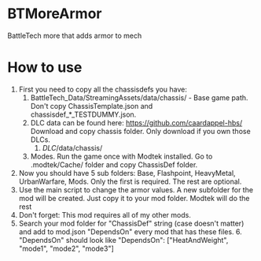 # BTMoreArmor
BattleTech more that adds armor to mech

# How to use
1. First you need to copy all the chassisdefs you have:
   1. BattleTech_Data/StreamingAssets/data/chassis/ - Base game path. Don't copy ChassisTemplate.json and chassisdef_*_TESTDUMMY.json.
   2. DLC data can be found here: https://github.com/caardappel-hbs/ Download and copy chassis folder. Only download if you own those DLCs.
      1. *DLC*/data/chassis/
   3. Modes. Run the game once with Modtek installed. Go to .modtek/Cache/ folder and copy ChassisDef folder.
2. Now you should have 5 sub folders: Base, Flashpoint, HeavyMetal, UrbanWarfare, Mods. Only the first is required. The rest are optional.
3. Use the main script to change the armor values. A new subfolder for the mod will be created. Just copy it to your mod folder. Modtek will do the rest
4. Don't forget: This mod requires all of my other mods. 
5. Search your mod folder for "ChassisDef" string (case doesn't matter) and add to mod.json "DependsOn" every mod that has these files.
   6. "DependsOn" should look like "DependsOn": ["HeatAndWeight", "mode1", "mode2", "mode3"]